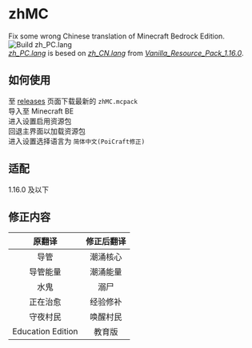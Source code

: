 # zhMC
Fix some wrong Chinese translation of Minecraft Bedrock Edition.  
![Build zh_PC.lang](https://github.com/PoiCraft/zhMC/workflows/Build%20zh_PC.lang/badge.svg)  
*[zh_PC.lang](https://github.com/PoiCraft/zhMC/blob/master/texts/zh_PC.lang)* is besed on *[zh_CN.lang](https://github.com/PoiCraft/zhMC/blob/master/data/zh_CN.lang)* from *[Vanilla_Resource_Pack_1.16.0](https://aka.ms/resourcepacktemplate)*.    

## 如何使用

至 [releases](https://github.com/PoiCraft/zhMC/releases) 页面下载最新的 `zhMC.mcpack`  
导入至 Minecraft BE  
进入设置启用资源包  
回退主界面以加载资源包  
进入设置选择语言为 `简体中文(PoiCraft修正)`

## 适配

1.16.0 及以下

## 修正内容

|原翻译|修正后翻译|
|:---:|:----:|
|导管|潮涌核心|
|导管能量|潮涌能量|
|水鬼|溺尸|
|正在治愈|经验修补|
|守夜村民|唤醒村民|
|Education Edition|教育版|
